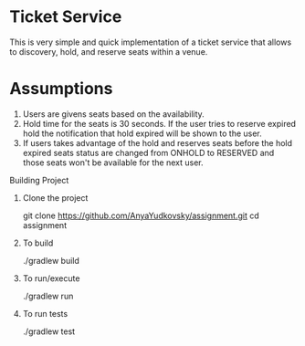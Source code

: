 # Ticket Service
This is very simple and quick implementation of a ticket service that allows to discovery, hold, 
and reserve seats within a venue.


# Assumptions

1. Users are givens seats based on the availability.
2. Hold time for the seats is 30 seconds. If the user tries to reserve expired hold the 
notification that hold expired will be shown to the user.  
5. If users takes advantage of the hold and reserves seats before the hold expired seats status are changed from ONHOLD
 to RESERVED and those seats won't be available for the next user. 

Building Project

1.	Clone the project
	
	git clone https://github.com/AnyaYudkovsky/assignment.git
	cd assignment
	
2.	To build
	
	./gradlew build  
	
3.	To run/execute
	
	./gradlew run
	
4.	To run tests

	./gradlew test  